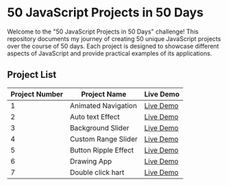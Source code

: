 
# 50 JavaScript Projects in 50 Days

Welcome to the "50 JavaScript Projects in 50 Days" challenge! This repository documents my journey of creating 50 unique JavaScript projects over the course of 50 days. Each project is designed to showcase different aspects of JavaScript and provide practical examples of its applications.

## Project List
| Project Number | Project Name | Live Demo |
|----------------|--------------|-----------|
| 1              | Animated Navigation  | [Live Demo](https://6499c031625e160a3bc2efb1--incandescent-axolotl-810e70.netlify.app/) |
| 2              | Auto text Effect     | [Live Demo](https://649afe6522758800892fdfd7--resplendent-kelpie-b48687.netlify.app/) |
| 3              | Background Slider    | [Live Demo](https://luminous-khapse-1ba58f.netlify.app/) |
| 4              | Custom Range Slider  | [Live Demo](https://649d802814d4fd06f21aa2bd--reliable-quokka-372b68.netlify.app/) |
| 5              | Button Ripple Effect | [Live Demo](https://649ebcb74b925100892cf385--fantastic-gecko-412f5d.netlify.app/) |
| 6              | Drawing App          | [Live Demo](https://64a00b01a3ef6d1ff67df26a--loquacious-frangipane-053790.netlify.app/) |
| 7              | Double click hart    | [Live Demo](https://64a1646ebad6fb434e412885--stalwart-bombolone-dce336.netlify.app/) |
